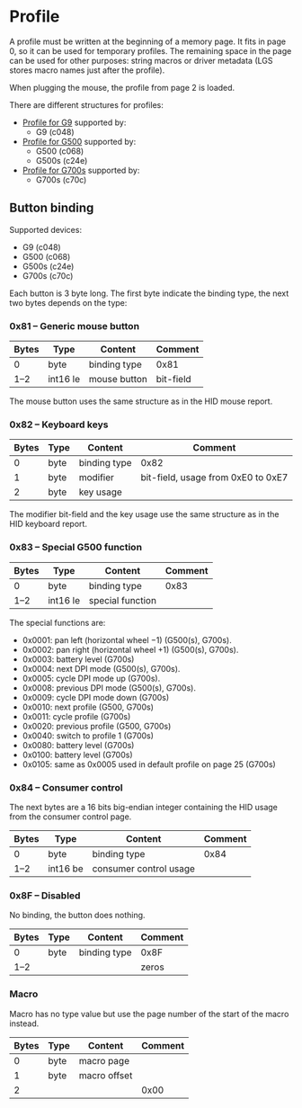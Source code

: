 Profile
=======

A profile must be written at the beginning of a memory page. It fits in page 0, so it can be used for temporary profiles. The remaining space in the page can be used for other purposes: string macros or driver metadata (LGS stores macro names just after the profile).

When plugging the mouse, the profile from page 2 is loaded.

There are different structures for profiles:
 - [Profile for G9](profile/g9.md) supported by:
   - G9 (c048)
 - [Profile for G500](profile/g500.md) supported by:
   - G500 (c068)
   - G500s (c24e)
 - [Profile for G700s](profile/g700s.md) supported by:
   - G700s (c70c)

Button binding
--------------

Supported devices:
 - G9 (c048)
 - G500 (c068)
 - G500s (c24e)
 - G700s (c70c)

Each button is 3 byte long.  The first byte indicate the binding type, the next two bytes depends on the type:

### 0x81 – Generic mouse button

| Bytes | Type       | Content            | Comment                  |
| ----- | ---------- | ------------------ | ------------------------ |
| 0     | byte       | binding type       | 0x81                     |
| 1–2   | int16 le   | mouse button       | bit-field                |

The mouse button uses the same structure as in the HID mouse report.


### 0x82 – Keyboard keys

| Bytes | Type       | Content            | Comment                  |
| ----- | ---------- | ------------------ | ------------------------ |
| 0     | byte       | binding type       | 0x82                     |
| 1     | byte       | modifier           | bit-field, usage from 0xE0 to 0xE7 |
| 2     | byte       | key usage          |                          |

The modifier bit-field and the key usage use the same structure as in the HID keyboard report.

### 0x83 – Special G500 function

| Bytes | Type       | Content            | Comment                  |
| ----- | ---------- | ------------------ | ------------------------ |
| 0     | byte       | binding type       | 0x83                     |
| 1–2   | int16 le   | special function   |                          |

The special functions are:
 - 0x0001: pan left (horizontal wheel −1) (G500(s), G700s).
 - 0x0002: pan right (horizontal wheel +1) (G500(s), G700s).
 - 0x0003: battery level (G700s)
 - 0x0004: next DPI mode (G500(s), G700s).
 - 0x0005: cycle DPI mode up (G700s).
 - 0x0008: previous DPI mode (G500(s), G700s).
 - 0x0009: cycle DPI mode down (G700s)
 - 0x0010: next profile (G500, G700s)
 - 0x0011: cycle profile (G700s)
 - 0x0020: previous profile (G500, G700s)
 - 0x0040: switch to profile 1 (G700s)
 - 0x0080: battery level (G700s)
 - 0x0100: battery level (G700s)
 - 0x0105: same as 0x0005 used in default profile on page 25 (G700s)
 
### 0x84 – Consumer control

The next bytes are a 16 bits big-endian integer containing the HID usage from the consumer control page.

| Bytes | Type       | Content                | Comment                  |
| ----- | ---------- | ---------------------- | ------------------------ |
| 0     | byte       | binding type           | 0x84                     |
| 1–2   | int16 be   | consumer control usage |                          |


### 0x8F – Disabled

No binding, the button does nothing.

| Bytes | Type       | Content            | Comment                  |
| ----- | ---------- | ------------------ | ------------------------ |
| 0     | byte       | binding type       | 0x8F                     |
| 1–2   |            |                    | zeros                    |


### Macro

Macro has no type value but use the page number of the start of the macro instead.

| Bytes | Type       | Content            | Comment                  |
| ----- | ---------- | ------------------ | ------------------------ |
| 0     | byte       | macro page         |                          |
| 1     | byte       | macro offset       |                          |
| 2     |            |                    | 0x00                     |

